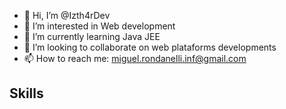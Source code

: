 - 👋 Hi, I’m @Izth4rDev
- 👀 I’m interested in Web development
- 🌱 I’m currently learning Java JEE
- 💞️ I’m looking to collaborate on web plataforms developments
- 📫 How to reach me: miguel.rondanelli.inf@gmail.com


<h2>Skills</h2>
